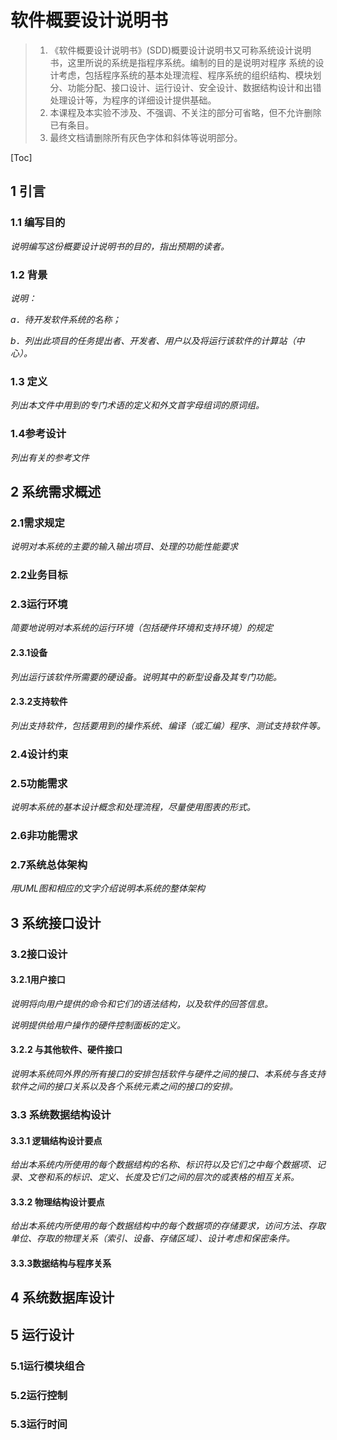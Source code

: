 # 软件概要设计说明书

>1. 《软件概要设计说明书》(SDD)概要设计说明书又可称系统设计说明书，这里所说的系统是指程序系统。编制的目的是说明对程序 系统的设计考虑，包括程序系统的基本处理流程、程序系统的组织结构、模块划分、功能分配、接口设计、运行设计、安全设计、数据结构设计和出错处理设计等，为程序的详细设计提供基础。
>2. 本课程及本实验不涉及、不强调、不关注的部分可省略，但不允许删除已有条目。
>3. 最终文档请删除所有灰色字体和斜体等说明部分。

[Toc]

## 1 引言

### 1.1 编写目的

*说明编写这份概要设计说明书的目的，指出预期的读者。*

### 1.2 背景

*说明：*

*a．待开发软件系统的名称；*

*b．列出此项目的任务提出者、开发者、用户以及将运行该软件的计算站（中心）。*

### 1.3 定义

*列出本文件中用到的专门术语的定义和外文首字母组词的原词组。*

### 1.4参考设计

*列出有关的参考文件*

## 2 系统需求概述

### 2.1需求规定

*说明对本系统的主要的输入输出项目、处理的功能性能要求*

### 2.2业务目标

### 2.3运行环境

*简要地说明对本系统的运行环境（包括硬件环境和支持环境）的规定*

#### 2.3.1设备 

*列出运行该软件所需要的硬设备。说明其中的新型设备及其专门功能。*

#### 2.3.2支持软件

*列出支持软件，包括要用到的操作系统、编译（或汇编）程序、测试支持软件等。*

### 2.4设计约束

### 2.5功能需求

*说明本系统的基本设计概念和处理流程，尽量使用图表的形式。*

### 2.6非功能需求

### 2.7系统总体架构

*用UML图和相应的文字介绍说明本系统的整体架构*

## 3 系统接口设计

### 3.2接口设计

#### 3.2.1用户接口

*说明将向用户提供的命令和它们的语法结构，以及软件的回答信息。*

*说明提供给用户操作的硬件控制面板的定义。*

#### 3.2.2 与其他软件、硬件接口

*说明本系统同外界的所有接口的安排包括软件与硬件之间的接口、本系统与各支持软件之间的接口关系以及各个系统元素之间的接口的安排。*

### 3.3 系统数据结构设计

#### 3.3.1 逻辑结构设计要点

*给出本系统内所使用的每个数据结构的名称、标识符以及它们之中每个数据项、记录、文卷和系的标识、定义、长度及它们之间的层次的或表格的相互关系。*

#### 3.3.2 物理结构设计要点

*给出本系统内所使用的每个数据结构中的每个数据项的存储要求，访问方法、存取单位、存取的物理关系（索引、设备、存储区域）、设计考虑和保密条件。*

#### 3.3.3数据结构与程序关系



## 4 系统数据库设计

## 5 运行设计

### 5.1运行模块组合

### 5.2运行控制

### 5.3运行时间







